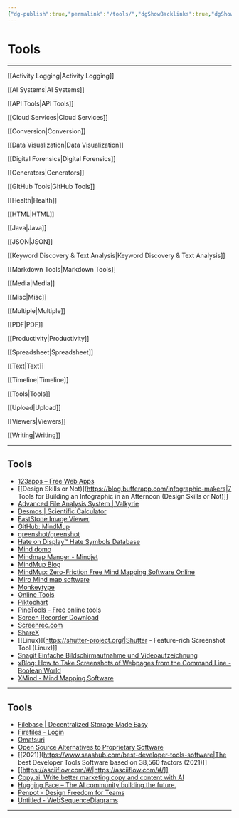 ```yaml
---
{"dg-publish":true,"permalink":"/tools/","dgShowBacklinks":true,"dgShowLocalGraph":true}
---
```



# Tools

---

[[Activity Logging|Activity Logging]]

[[AI Systems|AI Systems]]

[[API Tools|API Tools]]

[[Cloud Services|Cloud Services]]

[[Conversion|Conversion]]

[[Data Visualization|Data Visualization]]

[[Digital Forensics|Digital Forensics]]

[[Generators|Generators]]

[[GItHub Tools|GItHub Tools]]

[[Health|Health]]

[[HTML|HTML]]

[[Java|Java]]

[[JSON|JSON]]

[[Keyword Discovery & Text Analysis|Keyword Discovery & Text Analysis]]

[[Markdown Tools|Markdown Tools]]

[[Media|Media]]

[[Misc|Misc]]

[[Multiple|Multiple]]

[[PDF|PDF]]

[[Productivity|Productivity]]

[[Spreadsheet|Spreadsheet]]

[[Text|Text]]

[[Timeline|Timeline]]

[[Tools|Tools]]

[[Upload|Upload]]

[[Viewers|Viewers]]

[[Writing|Writing]]

---

## Tools
- [123apps – Free Web Apps](https://123apps.com/)
- [[Design Skills or Not)](https://blog.bufferapp.com/infographic-makers|7 Tools for Building an Infographic in an Afternoon (Design Skills or Not)]]
- [Advanced File Analysis System | Valkyrie](https://valkyrie.comodo.com/get_info?sha1=%25s)
- [Desmos | Scientific Calculator](https://www.desmos.com/scientific)
- [FastStone Image Viewer](https://www.faststone.org/FSViewerDetail.htm)
- [GitHub: MindMup](https://github.com/mindmup)
- [greenshot/greenshot](https://github.com/greenshot/greenshot)
- [Hate on Display™ Hate Symbols Database](https://www.adl.org/hate-symbols)
- [Mind domo](https://www.mindomo.com/)
- [Mindmap Manger - Mindjet](https://www.mindjet.com/)
- [MindMup Blog](https://blog.mindmup.com/)
- [MindMup: Zero-Friction Free Mind Mapping Software Online](https://www.mindmup.com/)
- [Miro Mind map software](https://miro.com/mind-map-software)
- [Monkeytype](https://monkeytype.com/)
- [Online Tools](https://emn178.github.io/online-tools)
- [Piktochart](https://piktochart.com/)
- [PineTools - Free online tools](https://pinetools.com/)
- [Screen Recorder Download](https://www.ezvid.com/download)
- [Screenrec.com](https://screenrec.com/)
- [ShareX](https://getsharex.com/)
- [[Linux)](https://shutter-project.org/|Shutter - Feature-rich Screenshot Tool (Linux)]]
- [Snagit Einfache Bildschirmaufnahme und Videoaufzeichnung](https://www.techsmith.de/snagit.html)
- [xBlog: How to Take Screenshots of Webpages from the Command Line - Boolean World](https://www.booleanworld.com/take-screenshots-webpages-command-line)
- [XMind - Mind Mapping Software](https://www.xmind.net/de)
---

## Tools
- [Filebase | Decentralized Storage Made Easy](https://filebase.com/?ref=freeStuffDev)
- [Firefiles - Login](https://usefirefiles.vercel.app/login)
- [Omatsuri](https://omatsuri.app/)
- [Open Source Alternatives to Proprietary Software](https://www.opensourcealternative.to/)
- [[2021)](https://www.saashub.com/best-developer-tools-software|The best Developer Tools Software based on 38,560 factors (2021)]]
- [[https://asciiflow.com/#/|https://asciiflow.com/#/]]
- [Copy.ai: Write better marketing copy and content with AI](https://www.copy.ai/)
- [Hugging Face – The AI community building the future.](https://huggingface.co/)
- [Penpot - Design Freedom for Teams](https://penpot.app/)
- [Untitled - WebSequenceDiagrams](https://www.websequencediagrams.com/)
---